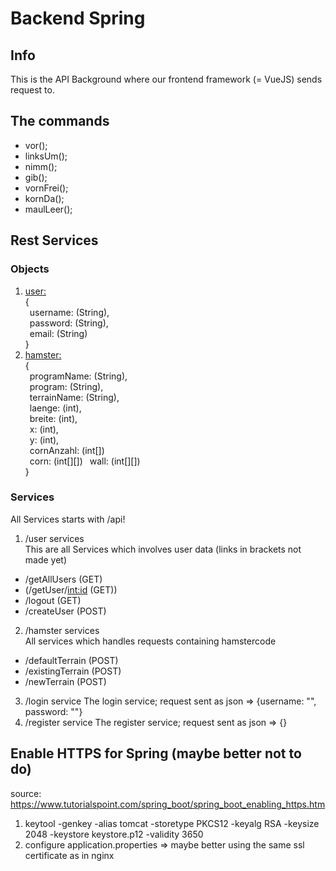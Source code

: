 # Backend Spring

## Info

This is the API Background where our frontend framework (= VueJS) sends request to.

## The commands 

- vor(); 
- linksUm(); 
- nimm(); 
- gib(); 
- vornFrei(); 
- kornDa(); 
- maulLeer();

## Rest Services

### Objects 

1. <ins>user:</ins>  
{  
  &ensp;username: (String),  
  &ensp;password: (String),  
  &ensp;email: (String)  
}  
3. <ins>hamster:</ins>  
{  
  &ensp;programName: (String),  
  &ensp;program: (String),  
  &ensp;terrainName: (String),   
  &ensp;laenge: (int),  
  &ensp;breite: (int),  
  &ensp;x: (int),  
  &ensp;y: (int),  
  &ensp;cornAnzahl: (int[])  
  &ensp;corn: (int[][])
  &ensp;wall: (int[][])  
}  

### Services 
  
All Services starts with /api!

1. /user services  
This are all Services which involves user data (links in brackets not made yet)
- /getAllUsers (GET)
- (/getUser/<int:id> (GET))
- /logout (GET)
- /createUser (POST)
2. /hamster services  
All services which handles requests containing hamstercode  
- /defaultTerrain (POST)
- /existingTerrain (POST)
- /newTerrain (POST)


3. /login service
The login service; request sent as json => {username: "<username>", password: "<password>"}
4. /register service
The register service; request sent as json => {}
  
## Enable HTTPS for Spring (maybe better not to do)
source: https://www.tutorialspoint.com/spring_boot/spring_boot_enabling_https.htm

1. keytool -genkey -alias tomcat -storetype PKCS12 -keyalg RSA -keysize 2048 -keystore keystore.p12 -validity 3650
2. configure application.properties
=> maybe better using the same ssl certificate as in nginx 
